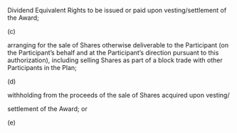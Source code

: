 Dividend Equivalent Rights to be issued or paid upon vesting/settlement of the Award;

(c)

arranging for the sale of Shares otherwise deliverable to the Participant (on the
Participant’s  behalf  and  at  the  Participant’s  direction  pursuant  to  this  authorization),  including  selling
Shares as part of a block trade with other Participants in the Plan;

(d)

withholding  from  the  proceeds  of  the  sale  of  Shares  acquired  upon  vesting/

settlement of the Award; or

(e)